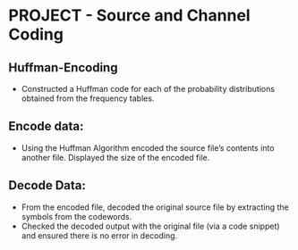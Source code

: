 # PROJECT - Source and Channel Coding

## Huffman-Encoding
- Constructed a Huffman code for each of the probability distributions obtained from the frequency tables.
 
## Encode data: 
- Using the Huffman Algorithm encoded the source file’s contents into another file. Displayed the size of the encoded file.

## Decode Data: 
- From the encoded file, decoded the original source file by extracting the symbols from the
codewords. 
- Checked the decoded output with the original file (via a code snippet) and ensured there is no error in
decoding.

